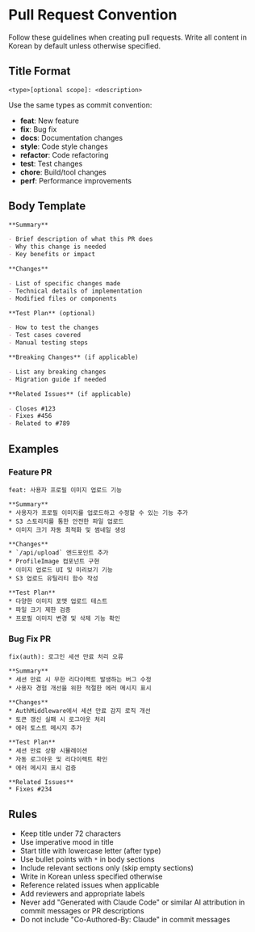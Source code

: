 # Pull Request Convention

Follow these guidelines when creating pull requests. Write all content in Korean by default unless otherwise specified.

## Title Format

```
<type>[optional scope]: <description>
```

Use the same types as commit convention:

- **feat**: New feature
- **fix**: Bug fix
- **docs**: Documentation changes
- **style**: Code style changes
- **refactor**: Code refactoring
- **test**: Test changes
- **chore**: Build/tool changes
- **perf**: Performance improvements

## Body Template

```markdown
**Summary**

- Brief description of what this PR does
- Why this change is needed
- Key benefits or impact

**Changes**

- List of specific changes made
- Technical details of implementation
- Modified files or components

**Test Plan** (optional)

- How to test the changes
- Test cases covered
- Manual testing steps

**Breaking Changes** (if applicable)

- List any breaking changes
- Migration guide if needed

**Related Issues** (if applicable)

- Closes #123
- Fixes #456
- Related to #789
```

## Examples

### Feature PR

```
feat: 사용자 프로필 이미지 업로드 기능

**Summary**
* 사용자가 프로필 이미지를 업로드하고 수정할 수 있는 기능 추가
* S3 스토리지를 통한 안전한 파일 업로드
* 이미지 크기 자동 최적화 및 썸네일 생성

**Changes**
* `/api/upload` 엔드포인트 추가
* ProfileImage 컴포넌트 구현
* 이미지 업로드 UI 및 미리보기 기능
* S3 업로드 유틸리티 함수 작성

**Test Plan**
* 다양한 이미지 포맷 업로드 테스트
* 파일 크기 제한 검증
* 프로필 이미지 변경 및 삭제 기능 확인
```

### Bug Fix PR

```
fix(auth): 로그인 세션 만료 처리 오류

**Summary**
* 세션 만료 시 무한 리다이렉트 발생하는 버그 수정
* 사용자 경험 개선을 위한 적절한 에러 메시지 표시

**Changes**
* AuthMiddleware에서 세션 만료 감지 로직 개선
* 토큰 갱신 실패 시 로그아웃 처리
* 에러 토스트 메시지 추가

**Test Plan**
* 세션 만료 상황 시뮬레이션
* 자동 로그아웃 및 리다이렉트 확인
* 에러 메시지 표시 검증

**Related Issues**
* Fixes #234
```

## Rules

- Keep title under 72 characters
- Use imperative mood in title
- Start title with lowercase letter (after type)
- Use bullet points with `*` in body sections
- Include relevant sections only (skip empty sections)
- Write in Korean unless specified otherwise
- Reference related issues when applicable
- Add reviewers and appropriate labels
- Never add "Generated with Claude Code" or similar AI attribution in commit messages or PR descriptions
- Do not include "Co-Authored-By: Claude" in commit messages
